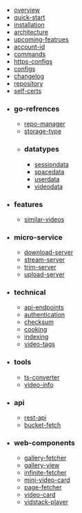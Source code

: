 - [overview](docs/overview.md)
- [quick-start](docs/quick-start.md)
- [installation](docs/installation.md)
- [architecture](docs/architecture.md)
- [upcoming-featrues](docs/upcoming-featrues.md)
- [account-id](docs/account-id.md)
- [commands](docs/commands.md)
- [https-configs](docs/https-configs.md)
- [configs](docs/configs.md)
- [changelog](docs/changelog.md)
- [repository](docs/repository.md)
- [self-certs](docs/self-certs.md)
- ### go-refrences
  - [repo-manager](docs/go-refrences/repo-manager.md)
  - [storage-type](docs/go-refrences/storage-type.md)
  - ### datatypes
    - [sessiondata](docs/go-refrences/datatypes/sessiondata.md)
    - [spacedata](docs/go-refrences/datatypes/spacedata.md)
    - [userdata](docs/go-refrences/datatypes/userdata.md)
    - [videodata](docs/go-refrences/datatypes/videodata.md)
- ### features
  - [similar-videos](docs/features/similar-videos.md)
- ### micro-service
  - [download-server](docs/micro-service/download-server.md)
  - [stream-server](docs/micro-service/stream-server.md)
  - [trim-server](docs/micro-service/trim-server.md)
  - [upload-server](docs/micro-service/upload-server.md)
- ### technical
  - [api-endpoints](docs/technical/api-endpoints.md)
  - [authentication](docs/technical/authentication.md)
  - [checksum](docs/technical/checksum.md)
  - [cooking](docs/technical/cooking.md)
  - [indexing](docs/technical/indexing.md)
  - [video-tags](docs/technical/video-tags.md)
- ### tools
  - [ts-converter](docs/tools/ts-converter.md)
  - [video-info](docs/tools/video-info.md)
- ### api
  - [rest-api](docs/api/rest-api.md)
  - [bucket-fetch](docs/api/bucket-fetch.md)
- ### web-components
  - [gallery-fetcher](docs/web-components/gallery-fetcher.md)
  - [gallery-view](docs/web-components/gallery-view.md)
  - [infinite-fetcher](docs/web-components/infinite-fetcher.md)
  - [mini-video-card](docs/web-components/mini-video-card.md)
  - [page-fetcher](docs/web-components/page-fetcher.md)
  - [video-card](docs/web-components/video-card.md)
  - [vidstack-player](docs/web-components/vidstack-player.md)

